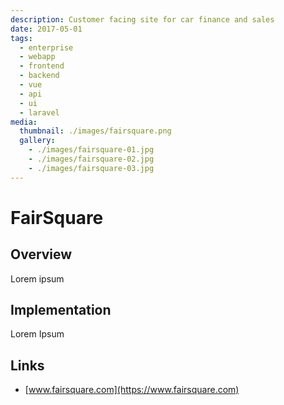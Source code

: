 ```yaml
---
description: Customer facing site for car finance and sales 
date: 2017-05-01
tags:
  - enterprise
  - webapp
  - frontend
  - backend
  - vue
  - api
  - ui
  - laravel
media:
  thumbnail: ./images/fairsquare.png
  gallery:
    - ./images/fairsquare-01.jpg
    - ./images/fairsquare-02.jpg
    - ./images/fairsquare-03.jpg
---
```


# FairSquare

## Overview

Lorem ipsum

## Implementation

Lorem Ipsum

## Links

- [www.fairsquare.com](https://www.fairsquare.com)

